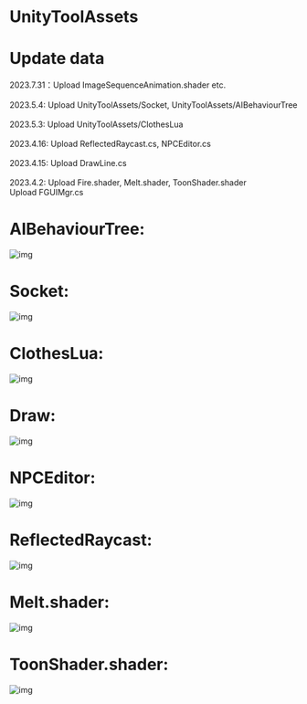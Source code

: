 # UnityToolAssets
# Update data
2023.7.31：Upload ImageSequenceAnimation.shader etc.  
<br> 2023.5.4: Upload UnityToolAssets/Socket, UnityToolAssets/AIBehaviourTree  
<br> 2023.5.3: Upload UnityToolAssets/ClothesLua  
<br> 2023.4.16: Upload ReflectedRaycast.cs, NPCEditor.cs  
<br> 2023.4.15: Upload DrawLine.cs  
<br> 2023.4.2: Upload Fire.shader, Melt.shader, ToonShader.shader  
Upload FGUIMgr.cs

# AIBehaviourTree:
![img](https://github.com/Moe1024/UnityToolAssets/blob/main/gif/AIBTree.gif)
# Socket:
![img](https://github.com/Moe1024/UnityToolAssets/blob/main/gif/Socket.gif)
# ClothesLua:
![img](https://github.com/Moe1024/UnityToolAssets/blob/main/gif/ClothesLua.gif)
# Draw:
![img](https://github.com/Moe1024/UnityToolAssets/blob/main/gif/Draw.gif)
# NPCEditor:
![img](https://github.com/Moe1024/UnityToolAssets/blob/main/gif/NPCEditor.gif)
# ReflectedRaycast:
![img](https://github.com/Moe1024/UnityToolAssets/blob/main/gif/ReflectedRaycast.gif)
# Melt.shader:
![img](https://github.com/Moe1024/UnityToolAssets/blob/main/gif/Melt.gif)
# ToonShader.shader:
![img](https://github.com/Moe1024/UnityToolAssets/blob/main/gif/Toon.gif)
